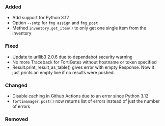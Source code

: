 ### Added

- Add support for Python 3.12
- Option `--smtp` for `fmg assign` and `fmg_post`
- Method `inventory.get_item()` to only get one single item from the inventory

### Fixed

- Update to urllib3 2.0.6 due to dependabot security warning
- No more Traceback for FortiGates without hostname or token specified
- Result.print_result_as_table() gives error with empty Response. Now it just prints an empty line
if no results were pushed.

### Changed

- Disable caching in Github Actions due to an error since Python 3.12
- `fortimanager.post()` now returns list of errors instead of just the number of errors

### Removed

